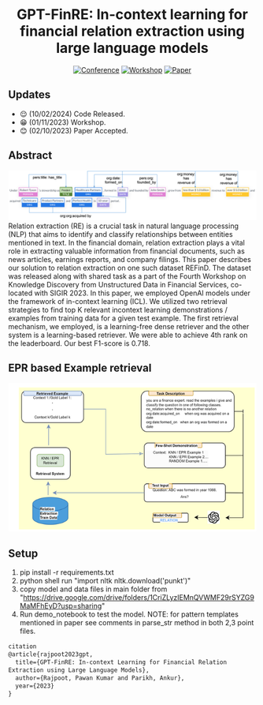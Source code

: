 

<div align="center">

# GPT-FinRE: In-context learning for financial relation extraction using large language models

[![Conference](https://img.shields.io/badge/IJCNLP-AACL2023-green)](http://www.ijcnlp-aacl2023.org/)
[![Workshop](https://img.shields.io/badge/FinNLP-2023-blue)](https://pan-dl.github.io/2023/about)
[![Paper](https://img.shields.io/badge/paper-pdf-red)](https://kdf-workshop.github.io/kdf23/assets/images/kdf_s2.pdf)

</div>

## Updates
- :relieved: (10/02/2024) Code Released.
- :grin: (01/11/2023) Workshop.
- :blush: (02/10/2023) Paper Accepted.

## Abstract
![](img/intro.png)
Relation extraction (RE) is a crucial task in natural language processing (NLP) that aims to identify and classify relationships between entities mentioned in text. In the financial domain, relation extraction plays a vital role in extracting valuable information from financial documents, such as news articles, earnings reports, and company filings. This paper describes our solution to relation extraction on one such dataset REFinD. The dataset was released along with shared task as a part of the Fourth Workshop on Knowledge Discovery from Unstructured Data in Financial Services, co-located with SIGIR 2023. In this paper, we employed OpenAI models under the framework of in-context learning (ICL). We utilized two retrieval strategies to find top K relevant incontext learning demonstrations / examples from training data for a given test example. The first retrieval mechanism, we employed, is a learning-free dense retriever and the other system is a learning-based retriever. We were able to achieve 4th rank on the leaderboard. Our best F1-score is 0.718.
## EPR based Example retrieval  

![](img/gpf.png)

## Setup
1. pip install -r requirements.txt
2. python shell run "import nltk nltk.download('punkt')"
3. copy model and data files in main folder from "https://drive.google.com/drive/folders/1CriZLyzIEMnQVWMF29rSYZG9MaMFhEyD?usp=sharing"
4. Run demo_notebook to test the model.
NOTE: for pattern templates mentioned in paper see comments in parse_str method in both 2,3 point files.
```
citation
@article{rajpoot2023gpt,
  title={GPT-FinRE: In-context Learning for Financial Relation Extraction using Large Language Models},
  author={Rajpoot, Pawan Kumar and Parikh, Ankur},
  year={2023}
}
```
